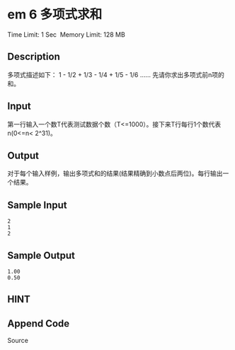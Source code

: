 # em 6  多项式求和
Time Limit: 1 Sec  Memory Limit: 128 MB


## Description
多项式描述如下：
1 - 1/2 + 1/3 - 1/4 + 1/5 - 1/6 ……
先请你求出多项式前n项的和。


## Input
﻿第一行输入一个数T代表测试数据个数（T<=1000）。接下来T行每行1个数代表n(0<=n< 2^31)。


## Output
对于每个输入样例，输出多项式和的结果(结果精确到小数点后两位)。每行输出一个结果。


## Sample Input
```
2
1
2

```
## Sample Output
```
1.00
0.50

```

## HINT


## Append Code
Source